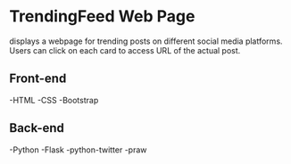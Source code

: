 # TrendingFeed Web Page

displays a webpage for trending posts on different social media platforms. Users can click on each card to access URL of the actual post.

## Front-end
-HTML
-CSS
-Bootstrap

## Back-end
-Python
-Flask
-python-twitter
-praw
